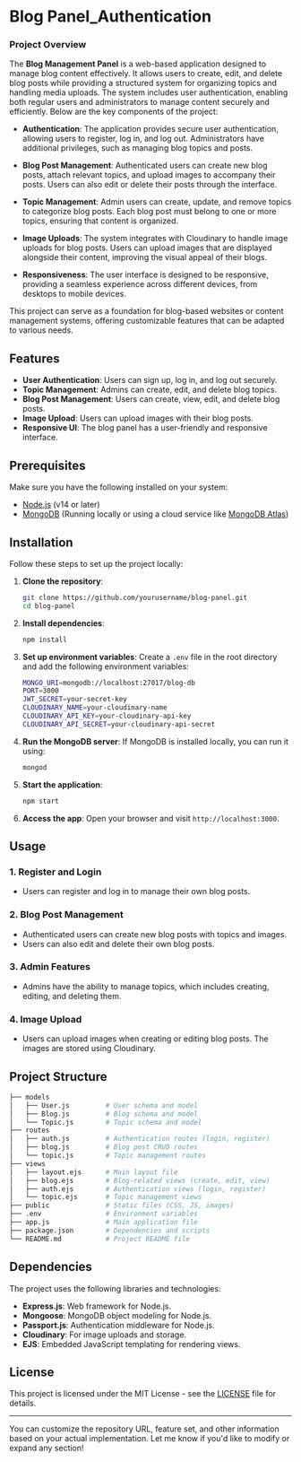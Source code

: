 
# Blog Panel_Authentication
### Project Overview

The **Blog Management Panel** is a web-based application designed to manage blog content effectively. It allows users to create, edit, and delete blog posts while providing a structured system for organizing topics and handling media uploads. The system includes user authentication, enabling both regular users and administrators to manage content securely and efficiently. Below are the key components of the project:

- **Authentication**: The application provides secure user authentication, allowing users to register, log in, and log out. Administrators have additional privileges, such as managing blog topics and posts.
  
- **Blog Post Management**: Authenticated users can create new blog posts, attach relevant topics, and upload images to accompany their posts. Users can also edit or delete their posts through the interface.
  
- **Topic Management**: Admin users can create, update, and remove topics to categorize blog posts. Each blog post must belong to one or more topics, ensuring that content is organized.

- **Image Uploads**: The system integrates with Cloudinary to handle image uploads for blog posts. Users can upload images that are displayed alongside their content, improving the visual appeal of their blogs.

- **Responsiveness**: The user interface is designed to be responsive, providing a seamless experience across different devices, from desktops to mobile devices.

This project can serve as a foundation for blog-based websites or content management systems, offering customizable features that can be adapted to various needs.

## Features

- **User Authentication**: Users can sign up, log in, and log out securely.
- **Topic Management**: Admins can create, edit, and delete blog topics.
- **Blog Post Management**: Users can create, view, edit, and delete blog posts.
- **Image Upload**: Users can upload images with their blog posts.
- **Responsive UI**: The blog panel has a user-friendly and responsive interface.

## Prerequisites

Make sure you have the following installed on your system:

- [Node.js](https://nodejs.org/en/) (v14 or later)
- [MongoDB](https://www.mongodb.com/) (Running locally or using a cloud service like [MongoDB Atlas](https://www.mongodb.com/cloud/atlas))

## Installation

Follow these steps to set up the project locally:

1. **Clone the repository**:
   ```bash
   git clone https://github.com/yourusername/blog-panel.git
   cd blog-panel
   ```

2. **Install dependencies**:
   ```bash
   npm install
   ```

3. **Set up environment variables**:
   Create a `.env` file in the root directory and add the following environment variables:
   ```bash
   MONGO_URI=mongodb://localhost:27017/blog-db
   PORT=3000
   JWT_SECRET=your-secret-key
   CLOUDINARY_NAME=your-cloudinary-name
   CLOUDINARY_API_KEY=your-cloudinary-api-key
   CLOUDINARY_API_SECRET=your-cloudinary-api-secret
   ```

4. **Run the MongoDB server**:
   If MongoDB is installed locally, you can run it using:
   ```bash
   mongod
   ```

5. **Start the application**:
   ```bash
   npm start
   ```

6. **Access the app**:
   Open your browser and visit `http://localhost:3000`.

## Usage

### 1. Register and Login
- Users can register and log in to manage their own blog posts.

### 2. Blog Post Management
- Authenticated users can create new blog posts with topics and images.
- Users can also edit and delete their own blog posts.

### 3. Admin Features
- Admins have the ability to manage topics, which includes creating, editing, and deleting them.

### 4. Image Upload
- Users can upload images when creating or editing blog posts. The images are stored using Cloudinary.

## Project Structure

```bash
├── models
│   ├── User.js         # User schema and model
│   ├── Blog.js         # Blog schema and model
│   └── Topic.js        # Topic schema and model
├── routes
│   ├── auth.js         # Authentication routes (login, register)
│   ├── blog.js         # Blog post CRUD routes
│   └── topic.js        # Topic management routes
├── views
│   ├── layout.ejs      # Main layout file
│   ├── blog.ejs        # Blog-related views (create, edit, view)
│   ├── auth.ejs        # Authentication views (login, register)
│   └── topic.ejs       # Topic management views
├── public              # Static files (CSS, JS, images)
├── .env                # Environment variables
├── app.js              # Main application file
├── package.json        # Dependencies and scripts
└── README.md           # Project README file
```

## Dependencies

The project uses the following libraries and technologies:

- **Express.js**: Web framework for Node.js.
- **Mongoose**: MongoDB object modeling for Node.js.
- **Passport.js**: Authentication middleware for Node.js.
- **Cloudinary**: For image uploads and storage.
- **EJS**: Embedded JavaScript templating for rendering views.

## License

This project is licensed under the MIT License - see the [LICENSE](LICENSE) file for details.

---

You can customize the repository URL, feature set, and other information based on your actual implementation. Let me know if you'd like to modify or expand any section!

